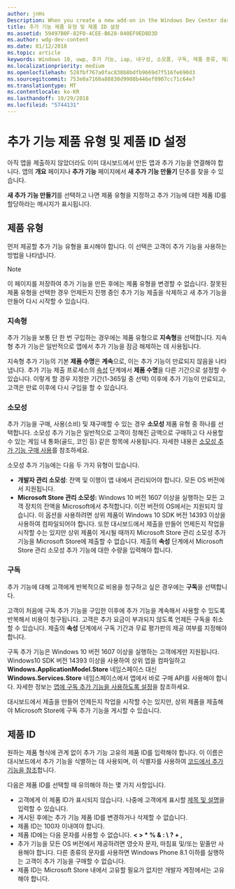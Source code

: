 ```yaml
---
author: jnHs
Description: When you create a new add-on in the Windows Dev Center dashboard, you need to specify a product type and assign it a product ID.
title: 추가 기능 제품 유형 및 제품 ID 설정
ms.assetid: 59497B0F-82F0-4CEE-B628-040EF9ED8D3D
ms.author: wdg-dev-content
ms.date: 01/12/2018
ms.topic: article
keywords: Windows 10, uwp, 추가 기능, iap, 내구성, 소모품, 구독, 제품 종류, 제품 id, 앱에서 바로 구매, 앱에서 바로 구매 제품
ms.localizationpriority: medium
ms.openlocfilehash: 528fbf767a0fac838b8bdfb9669d7f516fe690d3
ms.sourcegitcommit: 753e0a7160a88830d9908b446ef0907cc71c64e7
ms.translationtype: MT
ms.contentlocale: ko-KR
ms.lasthandoff: 10/29/2018
ms.locfileid: "5744131"
---
```

# <a name="set-your-add-on-product-type-and-product-id"></a>추가 기능 제품 유형 및 제품 ID 설정

아직 앱을 제출하지 않았더라도 이미 대시보드에서 만든 앱과 추가 기능을 연결해야 합니다. 앱의 **개요** 페이지나 **추가 기능** 페이지에서 **새 추가 기능 만들기** 단추를 찾을 수 있습니다.

**새 추가 기능 만들기**를 선택하고 나면 제품 유형을 지정하고 추가 기능에 대한 제품 ID를 할당하라는 메시지가 표시됩니다.

## <a name="product-type"></a>제품 유형

먼저 제공할 추가 기능 유형을 표시해야 합니다. 이 선택은 고객이 추가 기능을 사용하는 방법을 나타냅니다.

> [!NOTE]
> 이 페이지를 저장하여 추가 기능을 만든 후에는 제품 유형을 변경할 수 없습니다. 잘못된 제품 유형을 선택한 경우 언제든지 진행 중인 추가 기능 제출을 삭제하고 새 추가 기능을 만들어 다시 시작할 수 있습니다.

<span id="durable" />

### <a name="durable"></a>지속형

추가 기능을 보통 단 한 번 구입하는 경우에는 제품 유형으로 **지속형**을 선택합니다. 지속형 추가 기능은 일반적으로 앱에서 추가 기능을 잠금 해제하는 데 사용됩니다.

지속형 추가 기능의 기본 **제품 수명**은 **계속**으로, 이는 추가 기능이 만료되지 않음을 나타냅니다. 추가 기능 제출 프로세스의 [속성](enter-add-on-properties.md) 단계에서 **제품 수명**을 다른 기간으로 설정할 수 있습니다. 이렇게 할 경우 지정한 기간(1-365일 중 선택) 이후에 추가 기능이 만료되고, 고객은 만료 이후에 다시 구입을 할 수 있습니다.

<span id="consumable" />

### <a name="consumable"></a>소모성

추가 기능을 구매, 사용(소비) 및 재구매할 수 있는 경우 **소모성** 제품 유형 중 하나를 선택합니다. 소모성 추가 기능은 일반적으로 고객이 정해진 금액으로 구매하고 다 사용할 수 있는 게임 내 통화(골드, 코인 등) 같은 항목에 사용됩니다. 자세한 내용은 [소모성 추가 기능 구매 사용](../monetize/enable-consumable-add-on-purchases.md)를 참조하세요.

소모성 추가 기능에는 다음 두 가지 유형이 있습니다.
- **개발자 관리 소모성**: 잔액 및 이행이 앱 내에서 관리되어야 합니다. 모든 OS 버전에서 지원됩니다.
- **Microsoft Store 관리 소모성:** Windows 10 버전 1607 이상을 실행하는 모든 고객 장치의 잔액을 Microsoft에서 추적합니다. 이전 버전의 OS에서는 지원되지 않습니다. 이 옵션을 사용하려면 상위 제품이 Windows 10 SDK 버전 14393 이상을 사용하여 컴파일되어야 합니다. 또한 대시보드에서 제출을 만들어 언제든지 작업을 시작할 수는 있지만 상위 제품이 게시될 때까지 Microsoft Store 관리 소모성 추가 기능을 Microsoft Store에 제출할 수 없습니다. 제출의 **속성** 단계에서 Microsoft Store 관리 소모성 추가 기능에 대한 수량을 입력해야 합니다.

<span id="subscription" />

### <a name="subscription"></a>구독

추가 기능에 대해 고객에게 반복적으로 비용을 청구하고 싶은 경우에는 **구독**을 선택합니다.

고객이 처음에 구독 추가 기능을 구입한 이후에 추가 기능을 계속해서 사용할 수 있도록 반복해서 비용이 청구됩니다. 고객은 추가 요금이 부과되지 않도록 언제든 구독을 취소할 수 있습니다. 제출의 **속성** 단계에서 구독 기간과 무료 평가판의 제공 여부를 지정해야 합니다.

구독 추가 기능은 Windows 10 버전 1607 이상을 실행하는 고객에게만 지원됩니다. Windows10 SDK 버전 14393 이상을 사용하여 상위 앱을 컴파일하고 **Windows.ApplicationModel.Store** 네임스페이스 대신 **Windows.Services.Store** 네임스페이스에서 앱에서 바로 구매 API를 사용해야 합니다. 자세한 정보는 [앱에 구독 추가 기능을 사용하도록 설정](../monetize/enable-subscription-add-ons-for-your-app.md)을 참조하세요.

대시보드에서 제출을 만들어 언제든지 작업을 시작할 수는 있지만, 상위 제품을 제출해야 Microsoft Store에 구독 추가 기능을 게시할 수 있습니다.

## <a name="product-id"></a>제품 ID

원하는 제품 형식에 관계 없이 추가 기능 고유의 제품 ID를 입력해야 합니다. 이 이름은 대시보드에서 추가 기능을 식별하는 데 사용되며, 이 식별자를 사용하여 [코드에서 추가 기능을 참조](../monetize/in-app-purchases-and-trials.md#how-to-use-product-ids-for-add-ons-in-your-code)합니다.

다음은 제품 ID를 선택할 때 유의해야 하는 몇 가지 사항입니다.

-   고객에게 이 제품 ID가 표시되지 않습니다. 나중에 고객에게 표시할 [제목 및 설명](create-add-on-descriptions.md)을 입력할 수 있습니다.
-   게시된 후에는 추가 기능 제품 ID를 변경하거나 삭제할 수 없습니다.
-   제품 ID는 100자 이내여야 합니다.
-   제품 ID에는 다음 문자를 사용할 수 없습니다. **&lt; &gt; \* % & : \\ ? + ,**
-   추가 기능을 모든 OS 버전에서 제공하려면 영숫자 문자, 마침표 및/또는 밑줄만 사용해야 합니다. 다른 종류의 문자를 사용하면 Windows Phone 8.1 이하를 실행하는 고객이 추가 기능을 구매할 수 없습니다.
-   제품 ID는 Microsoft Store 내에서 고유할 필요가 없지만 개발자 계정에서는 고유해야 합니다.
 
